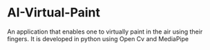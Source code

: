# AI-Virtual-Paint
An application that enables one to virtually paint in the air using their fingers. It is developed in python using Open Cv and MediaPipe
